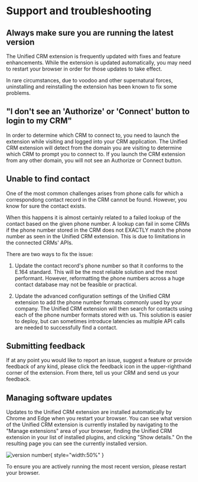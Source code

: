 # Support and troubleshooting

## Always make sure you are running the latest version

The Unified CRM extension is frequently updated with fixes and feature enhancements. While the extension is updated automatically, you may need to restart your browser in order for those updates to take effect. 

In rare circumstances, due to voodoo and other supernatural forces, uninstalling and reinstalling the extension has been known to fix some problems. 

## "I don't see an 'Authorize' or 'Connect' button to login to my CRM"

In order to determine which CRM to connect to, you need to launch the extension while visiting and logged into your CRM application. The Unified CRM extension will detect from the domain you are visiting to determine which CRM to prompt you to connect to. If you launch the CRM extension from any other domain, you will not see an Authorize or Connect button. 

## Unable to find contact

One of the most common challenges arises from phone calls for which a correspondong contact record in the CRM cannot be found. However, you know for sure the contact exists.

When this happens it is almost certainly related to a failed lookup of the contact based on the given phone number. A lookup can fail in some CRMs if the phone number stored in the CRM does not EXACTLY match the phone number as seen in the Unified CRM extension. This is due to limitations in the connected CRMs' APIs. 

There are two ways to fix the issue:

1. Update the contact record's phone number so that it conforms to the E.164 standard. This will be the most reliable solution and the most performant. However, reformatting the phone numbers across a huge contact database may not be feasible or practical. 

2. Update the advanced configuration settings of the Unified CRM extension to add the phone number formats commonly used by your company. The Unified CRM extension will then search for contacts using each of the phone number formats stored with us. This solution is easier to deploy, but can sometimes introduce latencies as multiple API calls are needed to successfully find a contact. 

## Submitting feedback

If at any point you would like to report an issue, suggest a feature or provide feedback of any kind, please click the feedback icon in the upper-righthand corner of the extension. From there, tell us your CRM and send us your feedback. 

## Managing software updates

Updates to the Unified CRM extension are installed automatically by Chrome and Edge when you restart your browser. You can see what version of the Unified CRM extension is currently installed by navigating to the "Manage extensions" area of your browser, finding the Unified CRM extension in your list of installed plugins, and clicking "Show details." On the resulting page you can see the currently installed version. 

![version number](../img/version.png){ style="width:50%" }

To ensure you are actively running the most recent version, please restart your browser. 

